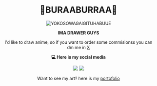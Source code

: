 <h1 align='center'>
  🍍BURAABURRAA🍍
</h1>

<div align="center"><img src="Ritsu.gif" alt="YOKOSOWAGAIGITUHABUUE">

<strong>IMA DRAWER GUYS</strong>

<p>I'd like to draw anime, so if you want to order some commisionss you can dm me in <a href="https://x.com/ShouAmeee">X</a>

<strong>💻 Here is my social media</strong>

<a href="https://web.facebook.com/raruraru.eri"><img src="https://img.shields.io/badge/Facebook-1877F2?style=for-the-badge&logo=facebook&logoColor=whit" /></a> <a href="https://x.com/ShouAmeee"><img src="https://img.shields.io/badge/X-000000?style=for-the-badge&logo=x&logoColor=white" /></a>

Want to see my art? here is my <a href="https://x.com/ShouAmeee">portofolio</a>
</div>
    <p align="center"></p>